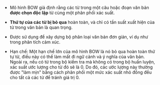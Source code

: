 
- Mô hình BOW giả định rằng các từ trong một câu hoặc đoạn văn bản **được chọn độc lập** từ cùng một phân phối xác suất. 

- **Thứ tự của các từ bị bỏ qua** hoàn toàn, và chỉ có tần suất xuất hiện của từ trong văn bản là quan trọng.

- Được sử dụng để xây dựng bộ phân loại văn bản đơn giản, ví dụ như trong phân tích cảm xúc.

- Hạn chế: Một hạn chế lớn của mô hình BOW là nó bỏ qua hoàn toàn thứ tự từ, điều này có thể làm mất đi ngữ cảnh và ý nghĩa của văn bản. Ngoài ra, nếu có từ trong bộ kiểm tra mà không có trong bộ huấn luyện, xác suất ước lượng cho từ đó sẽ là 0. Do đó, các ước lượng này thường được "làm mịn" bằng cách phân phối một mức xác suất nhỏ đồng đều cho tất cả các từ để tránh giá trị 0.